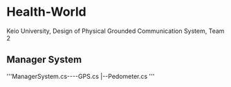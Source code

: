 
# Health-World
Keio University, Design of Physical Grounded Communication System, Team 2

## Manager System
'''ManagerSystem.cs----GPS.cs
                 |--Pedometer.cs 
'''
